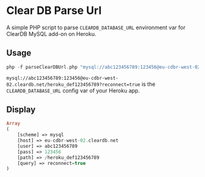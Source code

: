 # Clear DB Parse Url

A simple PHP script to parse `CLEARDB_DATABASE_URL` environment var for ClearDB MySQL add-on on Heroku.

## Usage

```php
php -f parseClearDBUrl.php "mysql://abc123456789:123456@eu-cdbr-west-02.cleardb.net/heroku_def123456789?reconnect=true"
```

`mysql://abc123456789:123456@eu-cdbr-west-02.cleardb.net/heroku_def123456789?reconnect=true` is the `CLEARDB_DATABASE_URL` config var of your Heroku app.

## Display

```php
Array
(
    [scheme] => mysql
    [host] => eu-cdbr-west-02.cleardb.net
    [user] => abc123456789
    [pass] => 123456
    [path] => /heroku_def123456789
    [query] => reconnect=true
)
```